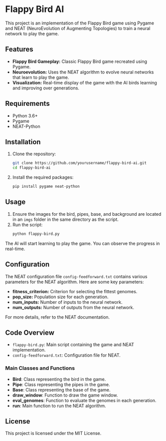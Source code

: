 
# Flappy Bird AI

This project is an implementation of the Flappy Bird game using Pygame and NEAT (NeuroEvolution of Augmenting Topologies) to train a neural network to play the game.

## Features

- **Flappy Bird Gameplay:** Classic Flappy Bird game recreated using Pygame.
- **Neuroevolution:** Uses the NEAT algorithm to evolve neural networks that learn to play the game.
- **Visualization:** Real-time display of the game with the AI birds learning and improving over generations.

## Requirements

- Python 3.6+
- Pygame
- NEAT-Python

## Installation

1. Clone the repository:
   ```sh
   git clone https://github.com/yourusername/flappy-bird-ai.git
   cd flappy-bird-ai
   ```

2. Install the required packages:
   ```sh
   pip install pygame neat-python
   ```

## Usage

1. Ensure the images for the bird, pipes, base, and background are located in an `imgs` folder in the same directory as the script.
2. Run the script:
   ```sh
   python flappy-bird.py
   ```

The AI will start learning to play the game. You can observe the progress in real-time.

## Configuration

The NEAT configuration file `config-feedforward.txt` contains various parameters for the NEAT algorithm. Here are some key parameters:

- **fitness_criterion:** Criterion for selecting the fittest genomes.
- **pop_size:** Population size for each generation.
- **num_inputs:** Number of inputs to the neural network.
- **num_outputs:** Number of outputs from the neural network.

For more details, refer to the NEAT documentation.

## Code Overview

- `flappy-bird.py`: Main script containing the game and NEAT implementation.
- `config-feedforward.txt`: Configuration file for NEAT.

### Main Classes and Functions

- **Bird**: Class representing the bird in the game.
- **Pipe**: Class representing the pipes in the game.
- **Base**: Class representing the base of the game.
- **draw_window**: Function to draw the game window.
- **eval_genomes**: Function to evaluate the genomes in each generation.
- **run**: Main function to run the NEAT algorithm.

## License

This project is licensed under the MIT License.

